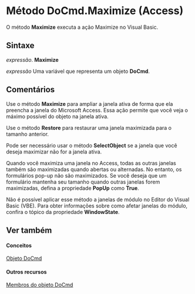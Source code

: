 
# Método DoCmd.Maximize (Access)

O método  **Maximize** executa a ação Maximize no Visual Basic.


## Sintaxe

 _expressão_. **Maximize**

 _expressão_ Uma variável que representa um objeto **DoCmd**.


## Comentários

Use o método  **Maximize** para ampliar a janela ativa de forma que ela preencha a janela do Microsoft Access. Essa ação permite que você veja o máximo possível do objeto na janela ativa.

Use o método  **Restore** para restaurar uma janela maximizada para o tamanho anterior.

Pode ser necessário usar o método  **SelectObject** se a janela que você deseja maximizar não for a janela ativa.

Quando você maximiza uma janela no Access, todas as outras janelas também são maximizadas quando abertas ou alternadas. No entanto, os formulários pop-up não são maximizados. Se você deseja que um formulário mantenha seu tamanho quando outras janelas forem maximizadas, defina a propriedade  **PopUp** como **True**.

Não é possível aplicar esse método a janelas de módulo no Editor do Visual Basic (VBE). Para obter informações sobre como afetar janelas do módulo, confira o tópico da propriedade  **WindowState**.


## Ver também


#### Conceitos


[Objeto DoCmd](3ce44cca-9979-0a1e-9787-079a52ce528f.md)
#### Outros recursos


[Membros do objeto DoCmd](3e7ade9e-86e4-0751-188b-5d31c9101651.md)